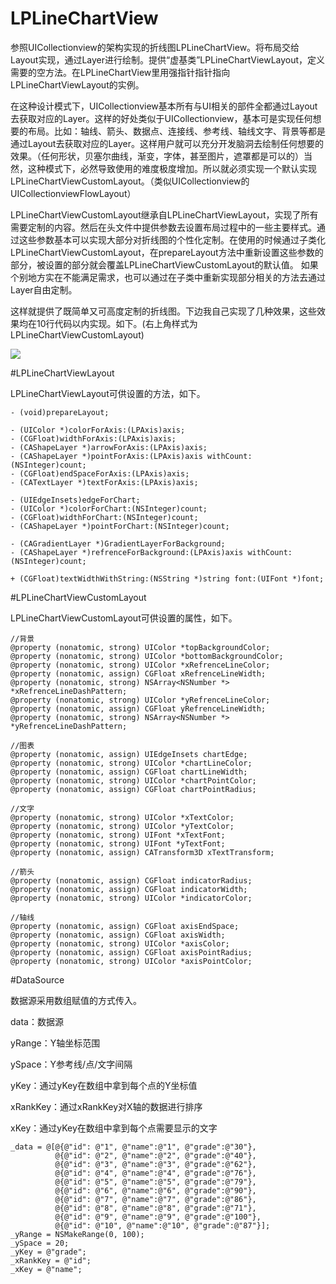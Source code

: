 # LPLineChartView
参照UICollectionview的架构实现的折线图LPLineChartView。将布局交给Layout实现，通过Layer进行绘制。提供“虚基类”LPLineChartViewLayout，定义需要的空方法。在LPLineChartView里用强指针指针指向LPLineChartViewLayout的实例。

在这种设计模式下，UICollectionview基本所有与UI相关的部件全都通过Layout去获取对应的Layer。这样的好处类似于UICollectionview，基本可是实现任何想要的布局。比如：轴线、箭头、数据点、连接线、参考线、轴线文字、背景等都是通过Layout去获取对应的Layer。这样用户就可以充分开发脑洞去绘制任何想要的效果。（任何形状，贝塞尔曲线，渐变，字体，甚至图片，遮罩都是可以的）当然，这种模式下，必然导致使用的难度极度增加。所以就必须实现一个默认实现LPLineChartViewCustomLayout。（类似UICollectionview的UICollectionviewFlowLayout）

LPLineChartViewCustomLayout继承自LPLineChartViewLayout，实现了所有需要定制的内容。然后在头文件中提供参数去设置布局过程中的一些主要样式。通过这些参数基本可以实现大部分对折线图的个性化定制。在使用的时候通过子类化LPLineChartViewCustomLayout，在prepareLayout方法中重新设置这些参数的部分，被设置的部分就会覆盖LPLineChartViewCustomLayout的默认值。
如果个别地方实在不能满足需求，也可以通过在子类中重新实现部分相关的方法去通过Layer自由定制。

这样就提供了既简单又可高度定制的折线图。下边我自己实现了几种效果，这些效果均在10行代码以内实现。如下。(右上角样式为LPLineChartViewCustomLayout)

![](http://b.picphotos.baidu.com/album/s%3D550%3Bq%3D90%3Bc%3Dxiangce%2C100%2C100/sign=6a1951c5c9fc1e17f9bf8c347aab873e/8326cffc1e178a8290b19973f003738da877e850.jpg?referer=db6384cf17dfa9eca4396227484e&x=.jpg)

#LPLineChartViewLayout

LPLineChartViewLayout可供设置的方法，如下。

	- (void)prepareLayout;
	
	- (UIColor *)colorForAxis:(LPAxis)axis;
	- (CGFloat)widthForAxis:(LPAxis)axis;
	- (CAShapeLayer *)arrowForAxis:(LPAxis)axis;
	- (CAShapeLayer *)pointForAxis:(LPAxis)axis withCount:(NSInteger)count;
	- (CGFloat)endSpaceForAxis:(LPAxis)axis;
	- (CATextLayer *)textForAxis:(LPAxis)axis;
	
	- (UIEdgeInsets)edgeForChart;
	- (UIColor *)colorForChart:(NSInteger)count;
	- (CGFloat)widthForChart:(NSInteger)count;
	- (CAShapeLayer *)pointForChart:(NSInteger)count;
	
	- (CAGradientLayer *)GradientLayerForBackground;
	- (CAShapeLayer *)refrenceForBackground:(LPAxis)axis withCount:(NSInteger)count;
	
	+ (CGFloat)textWidthWithString:(NSString *)string font:(UIFont *)font;


#LPLineChartViewCustomLayout

LPLineChartViewCustomLayout可供设置的属性，如下。

	//背景
	@property (nonatomic, strong) UIColor *topBackgroundColor;
	@property (nonatomic, strong) UIColor *bottomBackgroundColor;
	@property (nonatomic, strong) UIColor *xRefrenceLineColor;
	@property (nonatomic, assign) CGFloat xRefrenceLineWidth;
	@property (nonatomic, strong) NSArray<NSNumber *> *xRefrenceLineDashPattern;
	@property (nonatomic, strong) UIColor *yRefrenceLineColor;
	@property (nonatomic, assign) CGFloat yRefrenceLineWidth;
	@property (nonatomic, strong) NSArray<NSNumber *> *yRefrenceLineDashPattern;
	
	//图表
	@property (nonatomic, assign) UIEdgeInsets chartEdge;
	@property (nonatomic, strong) UIColor *chartLineColor;
	@property (nonatomic, assign) CGFloat chartLineWidth;
	@property (nonatomic, strong) UIColor *chartPointColor;
	@property (nonatomic, assign) CGFloat chartPointRadius;
	
	//文字
	@property (nonatomic, strong) UIColor *xTextColor;
	@property (nonatomic, strong) UIColor *yTextColor;
	@property (nonatomic, strong) UIFont *xTextFont;
	@property (nonatomic, strong) UIFont *yTextFont;
	@property (nonatomic, assign) CATransform3D xTextTransform;
	
	//箭头
	@property (nonatomic, assign) CGFloat indicatorRadius;
	@property (nonatomic, assign) CGFloat indicatorWidth;
	@property (nonatomic, strong) UIColor *indicatorColor;
	
	//轴线
	@property (nonatomic, assign) CGFloat axisEndSpace;
	@property (nonatomic, assign) CGFloat axisWidth;
	@property (nonatomic, strong) UIColor *axisColor;
	@property (nonatomic, assign) CGFloat axisPointRadius;
	@property (nonatomic, strong) UIColor *axisPointColor;
	
#DataSource

数据源采用数组赋值的方式传入。

data：数据源

yRange：Y轴坐标范围

ySpace：Y参考线/点/文字间隔

yKey：通过yKey在数组中拿到每个点的Y坐标值

xRankKey：通过xRankKey对X轴的数据进行排序

xKey：通过yKey在数组中拿到每个点需要显示的文字

	_data = @[@{@"id": @"1", @"name":@"1", @"grade":@"30"},
	          @{@"id": @"2", @"name":@"2", @"grade":@"40"},
	          @{@"id": @"3", @"name":@"3", @"grade":@"62"},
	          @{@"id": @"4", @"name":@"4", @"grade":@"76"},
	          @{@"id": @"5", @"name":@"5", @"grade":@"79"},
	          @{@"id": @"6", @"name":@"6", @"grade":@"90"},
	          @{@"id": @"7", @"name":@"7", @"grade":@"86"},
	          @{@"id": @"8", @"name":@"8", @"grade":@"71"},
	          @{@"id": @"9", @"name":@"9", @"grade":@"100"},
	          @{@"id": @"10", @"name":@"10", @"grade":@"87"}];
	_yRange = NSMakeRange(0, 100);
	_ySpace = 20;
	_yKey = @"grade";
	_xRankKey = @"id";
	_xKey = @"name";